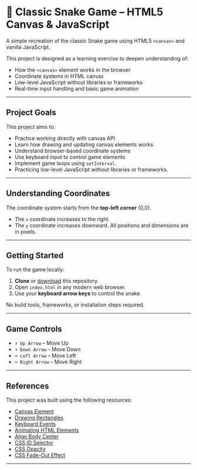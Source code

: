 # 🐍 Classic Snake Game – HTML5 Canvas & JavaScript

A simple recreation of the classic Snake game using HTML5 `<canvas>` and vanilla JavaScript.

This project is designed as a learning exercise to deepen understanding of:

- How the `<canvas>` element works in the browser
- Coordinate systems in HTML canvas
- Low-level JavaScript without libraries or frameworks
- Real-time input handling and basic game animation

---

## Project Goals

This project aims to:

- Practice working directly with canvas API
- Learn how drawing and updating canvas elements works
- Understand browser-based coordinate systems
- Use keyboard input to control game elements
- Implement game loops using `setInterval`.
- Practicing low-level JavaScript without libraries or frameworks.

---

## Understanding Coordinates

The coordinate system starts from the **top-left corner** (0,0). 
- The `x` coordinate increases to the right.
- The `y` coordinate increases downward.
All positions and dimensions are in pixels.

---

## Getting Started

To run the game locally:

1. **Clone** or [download](https://github.com/p-r-a-v-i-n/snake-game) this repository.
2. Open `index.html` in any modern web browser.
3. Use your **keyboard arrow keys** to control the snake.

No build tools, frameworks, or installation steps required.

---

## Game Controls

- `⬆️ Up Arrow` – Move Up  
- `⬇️ Down Arrow` – Move Down  
- `⬅️ Left Arrow` – Move Left  
- `➡️ Right Arrow` – Move Right

---

## References

This project was built using the following resources:

- [Canvas Element](https://www.w3schools.com/html/html5_canvas.asp)
- [Drawing Rectangles](https://developer.mozilla.org/en-US/docs/Web/HTML/Reference/Elements/canvas)
- [Keyboard Events](https://developer.mozilla.org/en-US/docs/Web/API/Element/keydown_event)
- [Animating HTML Elements](https://www.w3schools.com/js/js_htmldom_animate.asp)
- [Align Body Center](https://stackoverflow.com/questions/6464592/how-to-align-entire-html-body-to-the-center)
- [CSS ID Selector](https://www.w3schools.com/cssref/sel_id.php)
- [CSS Opacity](https://www.w3schools.com/css/css_image_transparency.asp)
- [CSS Fade-Out Effect](https://stackoverflow.com/questions/15907079/css3-transition-fade-out-effect)

---
